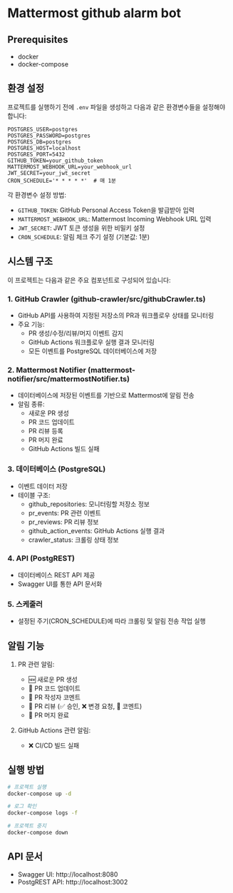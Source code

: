 # Mattermost github alarm bot

## Prerequisites
- docker
- docker-compose

## 환경 설정

프로젝트를 실행하기 전에 `.env` 파일을 생성하고 다음과 같은 환경변수들을 설정해야 합니다:

```env
POSTGRES_USER=postgres
POSTGRES_PASSWORD=postgres
POSTGRES_DB=postgres
POSTGRES_HOST=localhost
POSTGRES_PORT=5432 
GITHUB_TOKEN=your_github_token
MATTERMOST_WEBHOOK_URL=your_webhook_url
JWT_SECRET=your_jwt_secret
CRON_SCHEDULE='* * * * *'  # 매 1분 
```

각 환경변수 설정 방법:
- `GITHUB_TOKEN`: GitHub Personal Access Token을 발급받아 입력
- `MATTERMOST_WEBHOOK_URL`: Mattermost Incoming Webhook URL 입력
- `JWT_SECRET`: JWT 토큰 생성을 위한 비밀키 설정
- `CRON_SCHEDULE`: 알림 체크 주기 설정 (기본값: 1분)

## 시스템 구조

이 프로젝트는 다음과 같은 주요 컴포넌트로 구성되어 있습니다:

### 1. GitHub Crawler (github-crawler/src/githubCrawler.ts)
- GitHub API를 사용하여 지정된 저장소의 PR과 워크플로우 상태를 모니터링
- 주요 기능:
  - PR 생성/수정/리뷰/머지 이벤트 감지
  - GitHub Actions 워크플로우 실행 결과 모니터링
  - 모든 이벤트를 PostgreSQL 데이터베이스에 저장

### 2. Mattermost Notifier (mattermost-notifier/src/mattermostNotifier.ts)
- 데이터베이스에 저장된 이벤트를 기반으로 Mattermost에 알림 전송
- 알림 종류:
  - 새로운 PR 생성
  - PR 코드 업데이트
  - PR 리뷰 등록
  - PR 머지 완료
  - GitHub Actions 빌드 실패

### 3. 데이터베이스 (PostgreSQL)
- 이벤트 데이터 저장
- 테이블 구조:
  - github_repositories: 모니터링할 저장소 정보
  - pr_events: PR 관련 이벤트
  - pr_reviews: PR 리뷰 정보
  - github_action_events: GitHub Actions 실행 결과
  - crawler_status: 크롤링 상태 정보

### 4. API (PostgREST)
- 데이터베이스 REST API 제공
- Swagger UI를 통한 API 문서화

### 5. 스케줄러
- 설정된 주기(CRON_SCHEDULE)에 따라 크롤링 및 알림 전송 작업 실행

## 알림 기능

1. PR 관련 알림:
   - 🆕 새로운 PR 생성
   - 📝 PR 코드 업데이트
   - 💬 PR 작성자 코멘트
   - 👀 PR 리뷰 (✅ 승인, ❌ 변경 요청, 💭 코멘트)
   - 🎉 PR 머지 완료

2. GitHub Actions 관련 알림:
   - ❌ CI/CD 빌드 실패

## 실행 방법

```bash
# 프로젝트 실행
docker-compose up -d

# 로그 확인
docker-compose logs -f

# 프로젝트 중지
docker-compose down
```

## API 문서
- Swagger UI: http://localhost:8080
- PostgREST API: http://localhost:3002
